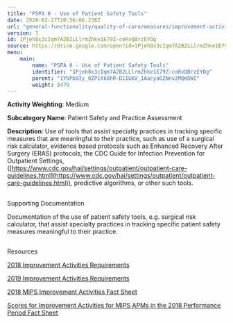 ```yaml
---
title: "PSPA 8 - Use of Patient Safety Tools"
date: 2020-02-27T20:56:06.236Z
url: "general-functionality/quality-of-care/measures/improvement-activities-measures/2018-improvement-activities/pspa-8-use-of-patient-safety-tools.html"
version: 7
id: 1Pjeh8x3cIqm7A2B2LLlrmZhke1E79Z-coRxQBrzEYOg
source: https://drive.google.com/open?id=1Pjeh8x3cIqm7A2B2LLlrmZhke1E79Z-coRxQBrzEYOg
menu:
    main:
        name: "PSPA 8 - Use of Patient Safety Tools"
        identifier: "1Pjeh8x3cIqm7A2B2LLlrmZhke1E79Z-coRxQBrzEYOg"
        parent: "1YbPb92y_0ZPiXk8hR-D11GKV_1AacyaOZNnv2MQmDWI"
        weight: 3470
---
```









**Activity Weighting**: Medium

**Subcategory Name**: Patient Safety and Practice Assessment

**Description**: Use of tools that assist specialty practices in tracking specific measures that are meaningful to their practice, such as use of a surgical risk calculator, evidence based protocols such as Enhanced Recovery After Surgery (ERAS) protocols, the CDC Guide for Infection Prevention for Outpatient Settings, ([https://www.cdc.gov/hai/settings/outpatient/outpatient-care-guidelines.html](https://www.cdc.gov/hai/settings/outpatient/outpatient-care-guidelines.html)), predictive algorithms, or other such tools.







## 

Supporting Documentation

Documentation of the use of patient safety tools, e.g. surgical risk calculator, that assist specialty practices in tracking specific patient safety measures meaningful to their practice.







## 

Resources

[2018 Improvement Activities Requirements](https://qpp.cms.gov/mips/improvement-activities?py=2018)

[2019 Improvement Activities Requirements](https://qpp.cms.gov/mips/improvement-activities?py=2019)

[2018 MIPS Improvement Activities Fact Sheet](https://qpp.cms.gov/resource/2018%20MIPS%20Improvement%20Activities%20Fact%20Sheet)

[Scores for Improvement Activities for MIPS APMs in the 2018 Performance Period Fact Sheet](https://qpp.cms.gov/resource/2018%20MIPS%20APMs%20improvement%20Activities%20scores%20fact%20sheet)

